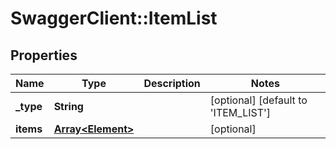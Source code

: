 # SwaggerClient::ItemList

## Properties
Name | Type | Description | Notes
------------ | ------------- | ------------- | -------------
**_type** | **String** |  | [optional] [default to &#x27;ITEM_LIST&#x27;]
**items** | [**Array&lt;Element&gt;**](Element.md) |  | [optional] 

